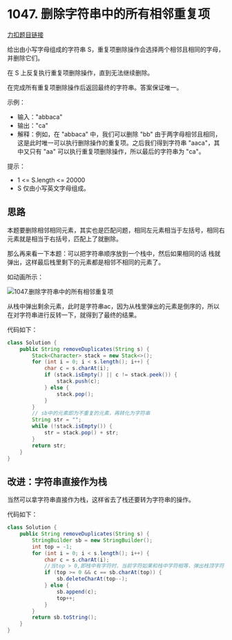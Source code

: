 # 1047. 删除字符串中的所有相邻重复项

[力扣题目链接](https://leetcode-cn.com/problems/remove-all-adjacent-duplicates-in-string/)

给出由小写字母组成的字符串 S，重复项删除操作会选择两个相邻且相同的字母，并删除它们。

在 S 上反复执行重复项删除操作，直到无法继续删除。

在完成所有重复项删除操作后返回最终的字符串。答案保证唯一。

示例：

- 输入："abbaca"
- 输出："ca"
- 解释：例如，在 "abbaca" 中，我们可以删除 "bb" 由于两字母相邻且相同，这是此时唯一可以执行删除操作的重复项。之后我们得到字符串 "aaca"，其中又只有 "aa" 可以执行重复项删除操作，所以最后的字符串为 "ca"。

提示：

- 1 <= S.length <= 20000
- S 仅由小写英文字母组成。

## 思路

本题要删除相邻相同元素，其实也是匹配问题，相同左元素相当于左括号，相同右元素就是相当于右括号，匹配上了就删除。

那么再来看一下本题：可以把字符串顺序放到一个栈中，然后如果相同的话 栈就弹出，这样最后栈里剩下的元素都是相邻不相同的元素了。

如动画所示：

![1047.删除字符串中的所有相邻重复项](https://typora-gao-pic.oss-cn-beijing.aliyuncs.com/1047.%E5%88%A0%E9%99%A4%E5%AD%97%E7%AC%A6%E4%B8%B2%E4%B8%AD%E7%9A%84%E6%89%80%E6%9C%89%E7%9B%B8%E9%82%BB%E9%87%8D%E5%A4%8D%E9%A1%B9.gif)

从栈中弹出剩余元素，此时是字符串ac，因为从栈里弹出的元素是倒序的，所以在对字符串进行反转一下，就得到了最终的结果。

代码如下：

```java
class Solution {
    public String removeDuplicates(String s) {
        Stack<Character> stack = new Stack<>();
        for (int i = 0; i < s.length(); i++) {
            char c = s.charAt(i);
            if (stack.isEmpty() || c != stack.peek()) {
                stack.push(c);
            } else {
                stack.pop();
            }
        }
        // sb中的元素即为不重复的元素，再转化为字符串
        String str = "";
        while (!stack.isEmpty()) {
            str = stack.pop() + str;
        }
        return str;
    }
}
```

## 改进：字符串直接作为栈

当然可以拿字符串直接作为栈，这样省去了栈还要转为字符串的操作。

代码如下：

```java
class Solution {
    public String removeDuplicates(String s) {
        StringBuilder sb = new StringBuilder();
        int top = -1;
        for (int i = 0; i < s.length(); i++) {
            char c = s.charAt(i);
            //当top > 0,即栈中有字符时，当前字符如果和栈中字符相等，弹出栈顶字符，同时 top--
            if (top >= 0 && c == sb.charAt(top)) {
                sb.deleteCharAt(top--);
            } else {
                sb.append(c);
                top++;
            }
        }
        return sb.toString();
    }
}
```

